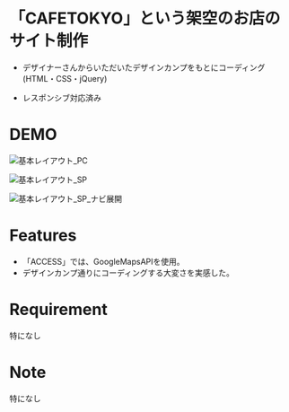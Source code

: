 # 「CAFETOKYO」という架空のお店のサイト制作

* デザイナーさんからいただいたデザインカンプをもとにコーディング(HTML・CSS・jQuery)

* レスポンシブ対応済み

# DEMO

![基本レイアウト_PC](https://user-images.githubusercontent.com/74311952/205271400-dfd8ffd3-b4ee-418c-ac99-3bd852392435.png)

![基本レイアウト_SP](https://user-images.githubusercontent.com/74311952/205271433-42655ed3-ca87-4f8d-a6bd-7f03e12c0b74.png)

![基本レイアウト_SP_ナビ展開](https://user-images.githubusercontent.com/74311952/205271418-dd1ef820-071f-484f-a21b-de9c6d33ecee.png)

# Features

* 「ACCESS」では、GoogleMapsAPIを使用。
* デザインカンプ通りにコーディングする大変さを実感した。

# Requirement

特になし

# Note

特になし
